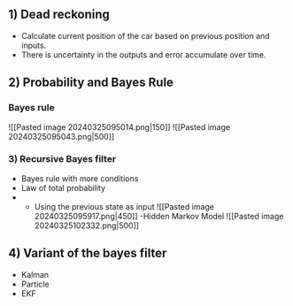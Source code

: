 ## 1) Dead reckoning
- Calculate current position of the car based on previous position and inputs. 
- There is uncertainty in the outputs and error accumulate over time.
## 2) Probability and Bayes Rule
### Bayes rule
![[Pasted image 20240325095014.png|150]]
![[Pasted image 20240325095043.png|500]]
### 3) Recursive Bayes filter
- Bayes rule with more conditions
- Law of total probability
- - Using the previous state as input
![[Pasted image 20240325095917.png|450]]
-Hidden Markov Model
![[Pasted image 20240325102332.png|500]]
## 4) Variant of the bayes filter
- Kalman
- Particle
- EKF